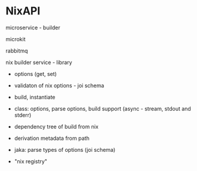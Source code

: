 NixAPI
======

microservice - builder

microkit

rabbitmq


nix builder service - library
- options (get, set)
- validaton of nix options - joi schema
- build, instantiate

- class: options, parse options, build support (async - stream, stdout and stderr)

- dependency tree of build from nix
- derivation metadata from path
- jaka: parse types of options (joi schema)

- "nix registry"

